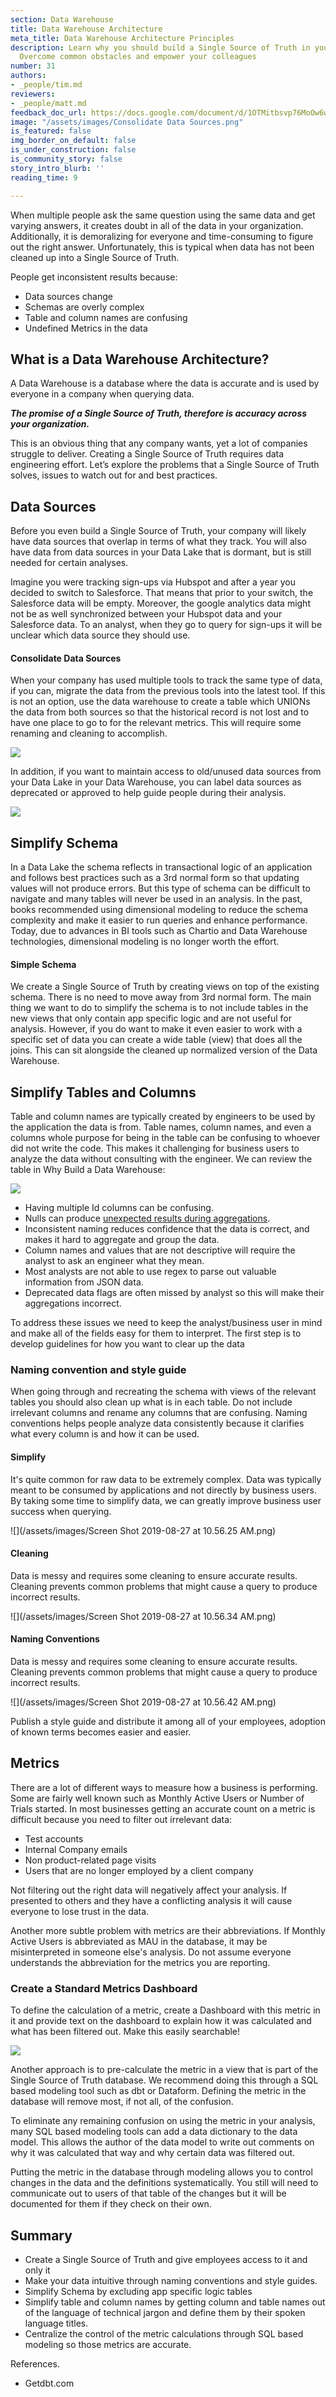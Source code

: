 ```yaml
---
section: Data Warehouse
title: Data Warehouse Architecture
meta_title: Data Warehouse Architecture Principles
description: Learn why you should build a Single Source of Truth in your Data Warehouse.
  Overcome common obstacles and empower your colleagues
number: 31
authors:
- _people/tim.md
reviewers:
- _people/matt.md
feedback_doc_url: https://docs.google.com/document/d/1OTMitbsvp76MoOw6whTNpUDBc9_u6eXHFLtfJ6yZFbA/edit?usp=sharing
image: "/assets/images/Consolidate Data Sources.png"
is_featured: false
img_border_on_default: false
is_under_construction: false
is_community_story: false
story_intro_blurb: ''
reading_time: 9

---
```

When multiple people ask the same question using the same data and get varying answers, it creates doubt in all of the data in your organization. Additionally, it is demoralizing for everyone and time-consuming to figure out the right answer. Unfortunately, this is typical when data has not been cleaned up into a Single Source of Truth.

People get inconsistent results because:

* Data sources change
* Schemas are overly complex
* Table and column names are confusing
* Undefined Metrics in the data

## What is a Data Warehouse Architecture?

A Data Warehouse is a database where the data is accurate and is used by everyone in a company when querying data.

**_The promise of a Single Source of Truth, therefore is accuracy across your organization._**

This is an obvious thing that any company wants, yet a lot of companies struggle to deliver. Creating a Single Source of Truth requires data engineering effort. Let’s explore the problems that a Single Source of Truth solves, issues to watch out for and best practices.

## Data Sources

Before you even build a Single Source of Truth, your company will likely have data sources that overlap in terms of what they track. You will also have data from data sources in your Data Lake that is dormant, but is still needed for certain analyses.

Imagine you were tracking sign-ups via Hubspot and after a year you decided to switch to Salesforce. That means that prior to your switch, the Salesforce data will be empty. Moreover, the google analytics data might not be as well synchronized between your Hubspot data and your Salesforce data. To an analyst, when they go to query for sign-ups it will be unclear which data source they should use.

#### Consolidate Data Sources

When your company has used multiple tools to track the same type of data, if you can, migrate the data from the previous tools into the latest tool. If this is not an option, use the data warehouse to create a table which UNIONs the data from both sources so that the historical record is not lost and to have one place to go to for the relevant metrics. This will require some renaming and cleaning to accomplish.

![](https://lh5.googleusercontent.com/QeJLs7zZHh01xpwnfDoY_fh-0tx25R3oMCpLDpn7znIUNuP9V-y7ncl6TP42dztFq4813d8G-dpsb7ZY2-slncBSwNsmn3wdqCHAilMy01vaxdaWSRuw_R4O7_pBCBkRrt4WVsdp)

In addition, if you want to maintain access to old/unused data sources from your Data Lake in your Data Warehouse, you can label data sources as deprecated or approved to help guide people during their analysis.

![](https://lh3.googleusercontent.com/qmlE0lA9TL7LyBpOfAq3DNjB1yBggNEWF4QmDnKgVLzf-8_A6dgoNyo3xlnlob0_Q2hDVKbHoXWqTKgLf2t_ZCpjsmpQQnrzIoPRN6C97cE4P3RWwWmKesJeBndVOX41OzcB4U5c)

## Simplify Schema

In a Data Lake the schema reflects in transactional logic of an application and follows best practices such as a 3rd normal form so that updating values will not produce errors. But this type of schema can be difficult to navigate and many tables will never be used in an analysis. In the past, books recommended using dimensional modeling to reduce the schema complexity and make it easier to run queries and enhance performance. Today, due to advances in BI tools such as Chartio and Data Warehouse technologies, dimensional modeling is no longer worth the effort.

#### Simple Schema

We create a Single Source of Truth by creating views on top of the existing schema. There is no need to move away from 3rd normal form. The main thing we want to do to simplify the schema is to not include tables in the new views that only contain app specific logic and are not useful for analysis. However, if you do want to make it even easier to work with a specific set of data you can create a wide table (view) that does all the joins. This can sit alongside the cleaned up normalized version of the Data Warehouse.

## Simplify Tables and Columns

Table and column names are typically created by engineers to be used by the application the data is from. Table names, column names, and even a columns whole purpose for being in the table can be confusing to whoever did not write the code. This makes it challenging for business users to analyze the data without consulting with the engineer. We can review the table in Why Build a Data Warehouse:

![](https://lh4.googleusercontent.com/orujeq0VhTYWnajkOgRA9FbWHGhyEZRrJPZfF-bUZx_KlwNLQY2Z9G3cOW07hpu0JvqMLf_1Boq5ysGmzwSin7LQS5WhUAcb638oNbLm9hz8vaU_qtts4NJd7TwW1cBiunB9N7Ux)

* Having multiple Id columns can be confusing.
* Nulls can produce [unexpected results during aggregations](https://dataschool.com/how-to-teach-people-sql/how-sql-aggregations-work/).
* Inconsistent naming reduces confidence that the data is correct, and makes it hard to aggregate and group the data.
* Column names and values that are not descriptive will require the analyst to ask an engineer what they mean.
* Most analysts are not able to use regex to parse out valuable information from JSON data.
* Deprecated data flags are often missed by analyst so this will make their aggregations incorrect.

To address these issues we need to keep the analyst/business user in mind and make all of the fields easy for them to interpret. The first step is to develop guidelines for how you want to clear up the data

### Naming convention and style guide

When going through and recreating the schema with views of the relevant tables you should also clean up what is in each table. Do not include irrelevant columns and rename any columns that are confusing. Naming conventions helps people analyze data consistently because it clarifies what every column is and how it can be used.

#### Simplify

It's quite common for raw data to be extremely complex. Data was typically meant to be consumed by applications and not directly by business users. By taking some time to simplify data, we can greatly improve business user success when querying.

![](/assets/images/Screen Shot 2019-08-27 at 10.56.25 AM.png)

#### Cleaning

Data is messy and requires some cleaning to ensure accurate results. Cleaning prevents common problems that might cause a query to produce incorrect results.

![](/assets/images/Screen Shot 2019-08-27 at 10.56.34 AM.png)

#### Naming Conventions

Data is messy and requires some cleaning to ensure accurate results. Cleaning prevents common problems that might cause a query to produce incorrect results.

![](/assets/images/Screen Shot 2019-08-27 at 10.56.42 AM.png)

Publish a style guide and distribute it among all of your employees, adoption of known terms becomes easier and easier.

## Metrics

There are a lot of different ways to measure how a business is performing. Some are fairly well known such as Monthly Active Users or Number of Trials started. In most businesses getting an accurate count on a metric is difficult because you need to filter out irrelevant data:

* Test accounts
* Internal Company emails
* Non product-related page visits
* Users that are no longer employed by a client company

Not filtering out the right data will negatively affect your analysis. If presented to others and they have a conflicting analysis it will cause everyone to lose trust in the data.

Another more subtle problem with metrics are their abbreviations. If Monthly Active Users is abbreviated as MAU in the database, it may be misinterpreted in someone else's analysis. Do not assume everyone understands the abbreviation for the metrics you are reporting.

### Create a Standard Metrics Dashboard

To define the calculation of a metric, create a Dashboard with this metric in it and provide text on the dashboard to explain how it was calculated and what has been filtered out. Make this easily searchable!

![](https://lh3.googleusercontent.com/6d-LTl0TZQciojSmsNUcjCnurkl92dLqXbCe7FW2RsRCi9uOdJXRZg8sZQXsY9jsa7UmX4WJJTFiV7Tl0pGMtGBYUOmV2tm_keUvBLqx64jNFBkQotzi4QBuFy44E-Phgo3T0kfw)

Another approach is to pre-calculate the metric in a view that is part of the Single Source of Truth database. We recommend doing this through a SQL based modeling tool such as dbt or Dataform. Defining the metric in the database will remove most, if not all, of the confusion.

To eliminate any remaining confusion on using the metric in your analysis, many SQL based modeling tools can add a data dictionary to the data model. This allows the author of the data model to write out comments on why it was calculated that way and why certain data was filtered out.

Putting the metric in the database through modeling allows you to control changes in the data and the definitions systematically. You still will need to communicate out to users of that table of the changes but it will be documented for them if they check on their own.

## Summary

* Create a Single Source of Truth and give employees access to it and only it
* Make your data intuitive through naming conventions and style guides.
* Simplify Schema by excluding app specific logic tables
* Simplify table and column names by getting column and table names out of the language of technical jargon and define them by their spoken language titles.
* Centralize the control of the metric calculations through SQL based modeling so those metrics are accurate.

References.

* Getdbt.com